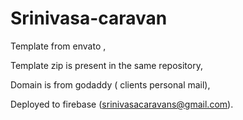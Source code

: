 ﻿# Srinivasa-caravan


Template from envato ,

Template zip is present in the same repository,

Domain is from godaddy ( clients personal mail),

Deployed to firebase (srinivasacaravans@gmail.com).


